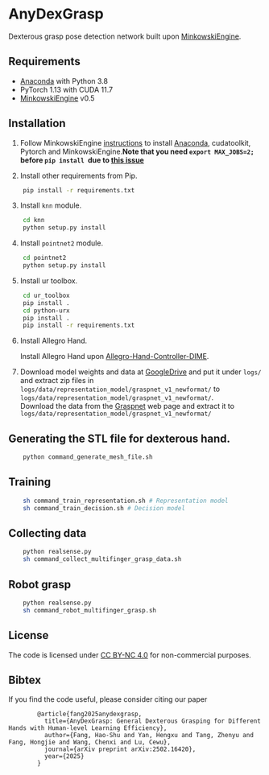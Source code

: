 # AnyDexGrasp
Dexterous grasp pose detection network built upon [MinkowskiEngine](https://github.com/NVIDIA/MinkowskiEngine).

## Requirements
- [Anaconda](https://www.anaconda.com/) with Python 3.8
- PyTorch 1.13 with CUDA 11.7
- [MinkowskiEngine](https://github.com/NVIDIA/MinkowskiEngine) v0.5

## Installation
1. Follow MinkowskiEngine [instructions](https://github.com/NVIDIA/MinkowskiEngine#anaconda) to install [Anaconda](https://www.anaconda.com/), cudatoolkit, Pytorch and MinkowskiEngine.**Note that you need ``export MAX_JOBS=2;`` before ``pip install ``due to [this issue](https://github.com/NVIDIA/MinkowskiEngine/issues/228)**

2. Install other requirements from Pip.
```bash
    pip install -r requirements.txt
```

3. Install ``knn`` module.
```bash
    cd knn
    python setup.py install
```

4. Install ``pointnet2`` module.
```bash
    cd pointnet2
    python setup.py install
```

5. Install ur toolbox.
```bash
    cd ur_toolbox
    pip install .
    cd python-urx
    pip install .
    pip install -r requirements.txt
```
6. Install Allegro Hand.

   Install Allegro Hand upon [Allegro-Hand-Controller-DIME](https://github.com/NYU-robot-learning/Allegro-Hand-Controller-DIME).

7. Download model weights and data at [GoogleDrive](https://drive.google.com/drive/folders/1XfJmEkg29vq7swCndnS_B0Y4djwWhZRo) and put it under ``logs/`` and extract zip files in ``logs/data/representation_model/graspnet_v1_newformat/`` to ``logs/data/representation_model/graspnet_v1_newformat/``.   
   Download the data from the [Graspnet](https://graspnet.net/datasets.html) web page and extract it to ``logs/data/representation_model/graspnet_v1_newformat/``

## Generating the STL file for dexterous hand.
```bash
    python command_generate_mesh_file.sh
```

## Training
```bash
    sh command_train_representation.sh # Representation model
    sh command_train_decision.sh # Decision model
```


## Collecting data
```bash
    python realsense.py
    sh command_collect_multifinger_grasp_data.sh
```


## Robot grasp
```bash
    python realsense.py
    sh command_robot_multifinger_grasp.sh
```


## License
The code is licensed under [CC BY-NC 4.0](https://creativecommons.org/licenses/by-nc/4.0/deed.en) for non-commercial purposes.


## Bibtex
If you find the code useful, please consider citing our paper
```
        @article{fang2025anydexgrasp,
          title={AnyDexGrasp: General Dexterous Grasping for Different Hands with Human-level Learning Efficiency},
          author={Fang, Hao-Shu and Yan, Hengxu and Tang, Zhenyu and Fang, Hongjie and Wang, Chenxi and Lu, Cewu},
          journal={arXiv preprint arXiv:2502.16420},
          year={2025}
        }
```


